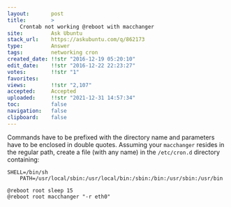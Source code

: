```yaml
---
layout:       post
title:        >
    Crontab not working @reboot with macchanger
site:         Ask Ubuntu
stack_url:    https://askubuntu.com/q/862173
type:         Answer
tags:         networking cron
created_date: !!str "2016-12-19 05:20:10"
edit_date:    !!str "2016-12-22 22:23:27"
votes:        !!str "1"
favorites:    
views:        !!str "2,107"
accepted:     Accepted
uploaded:     !!str "2021-12-31 14:57:34"
toc:          false
navigation:   false
clipboard:    false
---
```


Commands have to be prefixed with the directory name and parameters have to be enclosed in double quotes. Assuming your `macchanger` resides in the regular path, create a file (with any name) in the `/etc/cron.d` directory containing:

``` 
SHELL=/bin/sh
	PATH=/usr/local/sbin:/usr/local/bin:/sbin:/bin:/usr/sbin:/usr/bin
```

``` 
@reboot root sleep 15
@reboot root macchanger "-r eth0"

```

